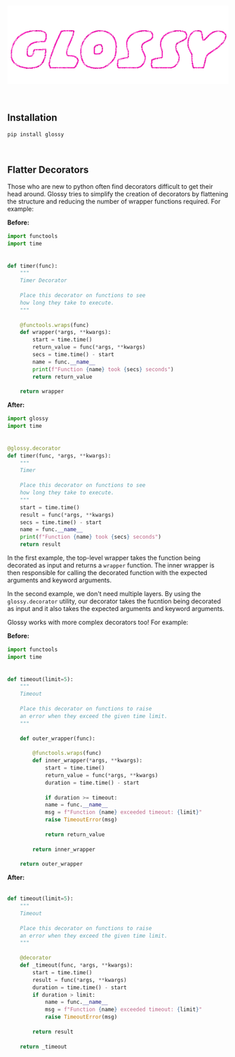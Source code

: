
![](docs/img/glossy.gif)


<br/>

## Installation

```
pip install glossy
```


<br/>

## Flatter Decorators

Those who are new to python often find decorators difficult to get their head around. Glossy tries to simplify the creation of decorators by flattening the structure and reducing the number of wrapper functions required. For example:

**Before:**

```python
import functools
import time


def timer(func):
    """
    Timer Decorator

    Place this decorator on functions to see
    how long they take to execute.
    """

    @functools.wraps(func)
    def wrapper(*args, **kwargs):
        start = time.time()
        return_value = func(*args, **kwargs)
        secs = time.time() - start
        name = func.__name__
        print(f"Function {name} took {secs} seconds")
        return return_value

    return wrapper
```

**After:**

```python
import glossy
import time


@glossy.decorator
def timer(func, *args, **kwargs):
    """
    Timer

    Place this decorator on functions to see
    how long they take to execute.
    """
    start = time.time()
    result = func(*args, **kwargs)
    secs = time.time() - start
    name = func.__name__
    print(f"Function {name} took {secs} seconds")
    return result
```

In the first example, the top-level wrapper takes the function being decorated as input and returns a `wrapper` function. The inner wrapper is then responsible for calling the decorated function with the expected arguments and keyword arguments.

In the second example, we don't need multiple layers. By using the `glossy.decorator` utility, our decorator takes the fucntion being decorated as input and it also takes the expected arguments and keyword arguments.

Glossy works with more complex decorators too!  For example:

**Before:**

```python
import functools
import time


def timeout(limit=5):
    """
    Timeout

    Place this decorator on functions to raise
    an error when they exceed the given time limit.
    """

    def outer_wrapper(func):

        @functools.wraps(func)
        def inner_wrapper(*args, **kwargs):
            start = time.time()
            return_value = func(*args, **kwargs)
            duration = time.time() - start

            if duration >= timeout:
            name = func.__name__
            msg = f"Function {name} exceeded timeout: {limit}"
            raise TimeoutError(msg)

            return return_value

        return inner_wrapper

    return outer_wrapper
```

**After:**

```python

def timeout(limit=5):
    """
    Timeout

    Place this decorator on functions to raise
    an error when they exceed the given time limit.
    """

    @decorator
    def _timeout(func, *args, **kwargs):
        start = time.time()
        result = func(*args, **kwargs)
        duration = time.time() - start
        if duration > limit:
            name = func.__name__
            msg = f"Function {name} exceeded timeout: {limit}"
            raise TimeoutError(msg)

        return result

    return _timeout
```


<br/>
